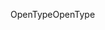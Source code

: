 <span data-ttu-id="8d6ca-101">OpenType</span><span class="sxs-lookup"><span data-stu-id="8d6ca-101">OpenType</span></span>